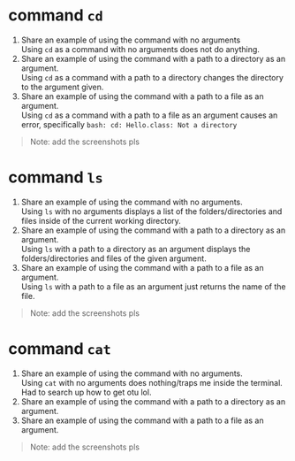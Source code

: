 # command ```cd```
1. Share an example of using the command with no arguments <br /> Using ```cd``` as a command with no arguments does not do anything.
2. Share an example of using the command with a path to a directory as an argument. <br /> Using ```cd``` as a command with a path to a directory changes the directory to the argument given. 
3. Share an example of using the command with a path to a file as an argument. <br /> Using ```cd``` as a command with a path to a file as an argument causes an error, specifically ```bash: cd: Hello.class: Not a directory```

>Note: add the screenshots pls

# command ```ls```
1. Share an example of using the command with no arguments. <br /> Using ```ls``` with no arguments displays a list of the folders/directories and files inside of the current working directory. 
2. Share an example of using the command with a path to a directory as an argument. <br /> Using ```ls``` with a path to a directory as an argument displays the folders/directories and files of the given argument. 
3. Share an example of using the command with a path to a file as an argument. <br /> Using ```ls``` with a path to a file as an argument just returns the name of the file. 

>Note: add the screenshots pls

# command ```cat```
1. Share an example of using the command with no arguments. <br /> Using ```cat``` with no arguments does nothing/traps me inside the terminal. Had to search up how to get otu lol. 
2. Share an example of using the command with a path to a directory as an argument. <br />
3. Share an example of using the command with a path to a file as an argument. <br />

>Note: add the screenshots pls

